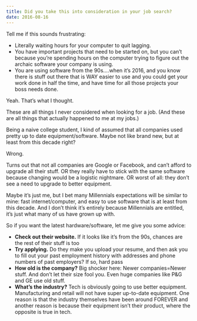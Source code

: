 ```yaml
---
title: Did you take this into consideration in your job search?
date: 2016-08-16
---
```


Tell me if this sounds frustrating:

* Literally waiting hours for your computer to quit lagging.
* You have important projects that need to be started on, but you can’t because you’re spending hours on the computer trying to figure out the archaic software your company is using.
* You are using software from the 90s….when it’s 2016, and you know there is stuff out there that is WAY easier to use and you could get your work done in half the time, and have time for all those projects your boss needs done.

Yeah. That’s what I thought.

These are all things I never considered when looking for a job. (And these are all things that actually happened to me at my jobs.)

Being a naive college student, I kind of assumed that all companies used pretty up to date equipment/software. Maybe not like brand new, but at least from this decade right?

Wrong.

Turns out that not all companies are Google or Facebook, and can’t afford to upgrade all their stuff. OR they really have to stick with the same software because changing would be a logistic nightmare. OR worst of all: they don’t see a need to upgrade to better equipment.

Maybe it’s just me, but I bet many Millennials expectations will be similar to mine: fast internet/computer, and easy to use software that is at least from this decade. And I don’t think it’s entirely because Millennials are entitled, it’s just what many of us have grown up with.

So if you want the latest hardware/software, let me give you some advice:
* **Check out their website.** If it looks like it’s from the 90s, chances are the rest of their stuff is too
* **Try applying.** Do they make you upload your resume, and then ask you to fill out your past employment history with addresses and phone numbers of past employers? If so, hard pass
* **How old is the company?** Big shocker here: Newer companies=Newer stuff. And don’t let their size fool you. Even huge companies like P&G and GE use old stuff.
* **What’s the industry?** Tech is obviously going to use better equipment. Manufacturing and retail will not have super up-to-date equipment. One reason is that the industry themselves have been around FOREVER and another reason is because their equipment isn’t their product, where the opposite is true in tech.